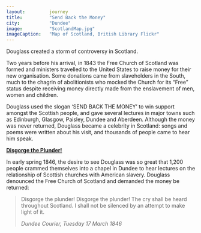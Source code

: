 ```yaml
---
layout: 		journey
title: 			"Send Back the Money"
city:			"Dundee"
image: 			"ScotlandMap.jpg"
imageCaption: 	"Map of Scotland, British Library Flickr"
---
```


Douglass created a storm of controversy in Scotland. 

Two years before his arrival, in 1843 the Free Church of Scotland was formed and ministers travelled to the United States to raise money for their new organisation. Some donations came from slaveholders in the South, much to the chagrin of abolitionists who mocked the Church for its “Free” status despite receiving money directly made from the enslavement of men, women and children. 

Douglass used the slogan ‘SEND BACK THE MONEY’ to win support amongst the Scottish people, and gave several lectures in major towns such as Edinburgh, Glasgow, Paisley, Dundee and Aberdeen. Although the money was never returned, Douglass became a celebrity in Scotland: songs and poems were written about his visit, and thousands of people came to hear him speak.

<b><u>Disgorge the Plunder! </u></b>

In early spring 1846, the desire to see Douglass was so great that 1,200 people crammed themselves into a chapel in Dundee to hear lectures on the relationship of Scottish churches with American slavery. Douglass denounced the Free Church of Scotland and demanded the money be returned:

>Disgorge the plunder! Disgorge the plunder! The cry shall be heard throughout Scotland. I shall not be silenced by an attempt to make light of it. 
> <footer><cite>Dundee Courier, Tuesday 17 March 1846</cite></footer>
